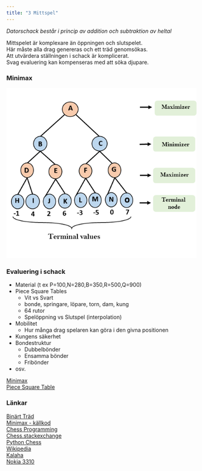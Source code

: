 ```yaml
---
title: "3 Mittspel"
---
```


*Datorschack består i princip av addition och subtraktion av heltal*

Mittspelet är komplexare än öppningen och slutspelet.  
Här måste alla drag genereras och ett träd genomsökas.  
Att utvärdera ställningen i schack är komplicerat.  
Svag evaluering kan kompenseras med att söka djupare.  

### Minimax 

![Minimax](X_minimax.png)

### Evaluering i schack

* Material (t ex P=100,N=280,B=350,R=500,Q=900)
* Piece Square Tables
	* Vit vs Svart
	* bonde, springare, löpare, torn, dam, kung
	* 64 rutor
	* Spelöppning vs Slutspel (interpolation)
* Mobilitet
	* Hur många drag spelaren kan göra i den givna positionen
* Kungens säkerhet
* Bondestruktur
	* Dubbelbönder
	* Ensamma bönder
	* Fribönder
* osv.

[Minimax](Minimax)  
[Piece Square Table](Piece_Square_Table)  

### Länkar

[Binärt Träd](X_tree.svg)  
[Minimax - källkod](https://github.com/ChristerNilsson/Lab/blob/master/2019/118-Kalaha/coffee/minimax.coffee)  
[Chess Programming](https://www.chessprogramming.org/Main_Page)  
[Chess.stackexchange](https://chess.stackexchange.com)  
[Python Chess](https://python-chess.readthedocs.io/en/latest)  
[Wikipedia](https://en.wikipedia.org/wiki/Kalah)  
[Kalaha](https://christernilsson.github.io/Lab/2019/118-Kalaha/)  
[Nokia 3310](https://youtube.com/clip/Ugkxax12m2ISro9LvHjkgzt_ZY9GwCM0f3Vh?si=J4J9fmi1io-Wgexb)  
